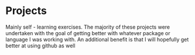 # Projects
Mainly self - learning exercises. The majority of these projects were undertaken with the goal of getting better with whatever package or language I was working with. An additional benefit is that I will hopefully get better at using github as well
